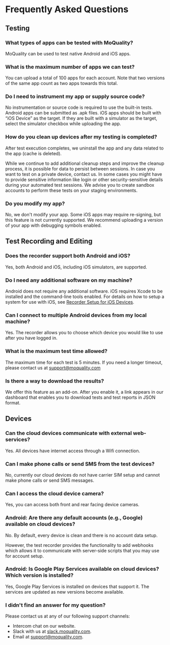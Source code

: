# Frequently Asked Questions

## **Testing**

### What types of apps can be tested with MoQuality?

MoQuality can be used to test native Android and iOS apps.

### What is the maximum number of apps we can test?

You can upload a total of 100 apps for each account. Note that two versions of the same app count as two apps towards this total.

### Do I need to instrument my app or supply source code?

No instrumentation or source code is required to use the built-in tests. Android apps can be submitted as .apk files. iOS apps should be built with “iOS Device” as the target. If they are built with a simulator as the target, select the simulator checkbox while uploading the app.

### How do you clean up devices after my testing is completed?

After test execution completes, we uninstall the app and any data related to the app (cache is deleted).

While we continue to add additional cleanup steps and improve the cleanup process, it is possible for data to persist between sessions. In case you want to test on a private device, contact us. In some cases you might have to provide sensitive information like login or other security-sensitive details during your automated test sessions. We advise you to create sandbox accounts to perform these tests on your staging environments.

### Do you modify my app?

No, we don't modify your app. Some iOS apps may require re-signing, but this feature is not currently supported. We recommend uploading a version of your app with debugging symbols enabled.

## **Test Recording and Editing**

### Does the recorder support both Android and iOS?

Yes, both Android and iOS, including iOS simulators, are supported.

### Do I need any additional software on my machine?

Android does not require any additional software. iOS requires Xcode to be installed and the command-line tools enabled. For details on how to setup a system for use with iOS, see [Recorder Setup for iOS Devices](../recorder/ios).


### Can I connect to multiple Android devices from my local machine?

Yes. The recorder allows you to choose which device you would like to use after you have logged in.

### What is the maximum test time allowed?

The maximum time for each test is 5 minutes. If you need a longer timeout, please contact us at [support@moquality.com](mailto:support@moquality.com)

### Is there a way to download the results?

We offer this feature as an add-on. After you enable it, a link appears in our dashboard that enables you to download tests and test reports in JSON format.

## Devices

### Can the cloud devices communicate with external web-services?

Yes. All devices have internet access through a Wifi connection.

### Can I make phone calls or send SMS from the test devices?

No, currently our cloud devices do not have carrier SIM setup and cannot make phone calls or send SMS messages. 

### Can I access the cloud device camera?

Yes, you can access both front and rear facing device cameras.

### Android: Are there any default accounts (e.g., Google) available on cloud devices?

No. By default, every device is clean and there is no account data setup.  

However, the test recorder provides the functionality to add webhooks which allows it to communicate with server-side scripts that you may use for account setup. 


### Android: Is Google Play Services available on cloud devices? Which version is installed?

Yes, Google Play Services is installed on devices that support it. The services are updated as new versions become available.

### I didn't find an answer for my question?
Please contact us at any of our following support channels:

- Intercom chat on our website.
- Slack with us at [slack.moquality.com](http://slack.moquality.com).
- Email at [support@moquality.com](mailto:support@moquality.com).
